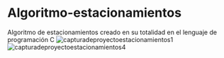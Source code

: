 # Algoritmo-estacionamientos
Algoritmo de estacionamientos creado en su totalidad en el lenguaje de programación C
![capturadeproyectoestacionamientos1](https://user-images.githubusercontent.com/124347286/222641492-80811cdc-173b-4bed-ae5f-36b81e45ea0e.PNG)
![capturadeproyectoestacionamientos4](https://user-images.githubusercontent.com/124347286/222641506-dc4baa9a-42b7-4f19-8ea2-a020a755d578.PNG)
